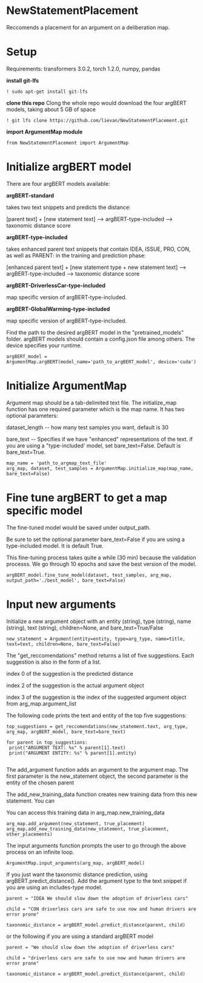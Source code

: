 # NewStatementPlacement
Reccomends a placement for an argument on a deliberation map.
# Setup
Requirements: transformers 3.0.2, torch 1.2.0, numpy, pandas

**install git-lfs**
```
! sudo apt-get install git-lfs
```

**clone this repo**
Clong the whole repo would download the four argBERT models, taking about 5 GB of space
```
! git lfs clone https://github.com/lievan/NewStatementPlacement.git
```

**import ArgumentMap module**
```
from NewStatementPlacement import ArgumentMap
```

# Initialize argBERT model

There are four argBERT models available:

**argBERT-standard**

takes two text snippets and predicts the distance:

[parent text] + [new statement text] --> argBERT-type-included --> taxonomic distance score

**argBERT-type-included**

takes enhanced parent text snippets that contain IDEA, ISSUE, PRO, CON, as well as PARENT: in the training and prediction phase:

[enhanced parent text] + [new statement type + new statement text] --> argBERT-type-included --> taxonomic distance score

**argBERT-DriverlessCar-type-included**

map specific version of argBERT-type-included.

**argBERT-GlobalWarming-type-included** 

map specific version of argBERT-type-included.



Find the path to the desired argBERT model in the "pretrained_models" folder. argBERT models should contain a config.json file among others. The device specifies your runtime. 

```
argBERT_model = ArgumentMap.argBERT(model_name='path_to_argBERT_model', device='cuda')
```

# Initialize ArgumentMap

Argument map should be a tab-delimited text file. The initialize_map function has one required parameter which is the map name. It has two optional parameters:

dataset_length -- how many test samples you want, default is 30

bare_text -- Specifies if we have "enhanced" representations of the text. if you are using a "type-included' model, set bare_text=False. Default is bare_text=True. 

```
map_name = 'path_to_argmap_text_file'
arg_map, dataset, test_samples = ArgumentMap.initialize_map(map_name, bare_text=False)
```

# Fine tune argBERT to get a map specific model

The fine-tuned model would be saved under output_path. 

Be sure to set the optional parameter bare_text=False if you are using a type-included model. It is default True.

This fine-tuning process takes quite a while (30 min) because the validation processs. We go through 10 epochs and save the best version of the model. 

```
argBERT_model.fine_tune_model(dataset, test_samples, arg_map, output_path='./best_model', bare_text=False)
```

# Input new arguments

Initialize a new argument object with an entity (string), type (string), name (string), text (string), children=None, and bare_text=True/False

```
new_statement = Argument(entity=entity, type=arg_type, name=title, text=text, children=None, bare_text=False)
```

The "get_reccomendations" method returns a list of five suggestions. Each suggestion is also in the form of a list.

index 0 of the suggestion is the predicted distance

index 2 of the suggestion is the actual argument object

index 3 of the suggestion is the index of the suggested argument object from arg_map.argument_list 

The following code prints the text and entity of the top five suggestions:

```
top_suggestions = get_reccomendations(new_statement.text, arg_type, arg_map, argBERT_model, bare_text=bare_text)

for parent in top_suggestions:
 print("ARGUMENT TEXT: %s" % parent[1].text)
 print("ARGUMENT ENTITY: %s" % parent[1].entity)
 
```
The add_argument function adds an argument to the argument map. The first parameter is the new_statement object, the second parameter is the entity of the chosen parent

The add_new_training_data function creates new training data from this new statement. You can 

You can access this training data in arg_map.new_training_data

```
arg_map.add_argument(new_statement, true_placement)
arg_map.add_new_training_data(new_statement, true_placement, other_placements)
```

The input arguments function prompts the user to go through the above process on an infinite loop.

```
ArgumentMap.input_arguments(arg_map, argBERT_model)
```

If you just want the taxonomic distance prediction, using argBERT.predict_distance(). Add the argument type to the text snippet if you are using an includes-type model. 

```
parent = "IDEA We should slow down the adoption of driverless cars"

child = "CON driverless cars are safe to use now and human drivers are error prone"

taxonomic_distance = argBERT_model.predict_distance(parent, child)

```
or the following if you are using a standard argBERT model
```
parent = "We should slow down the adoption of driverless cars"

child = "driverless cars are safe to use now and human drivers are error prone"

taxonomic_distance = argBERT_model.predict_distance(parent, child)
```
